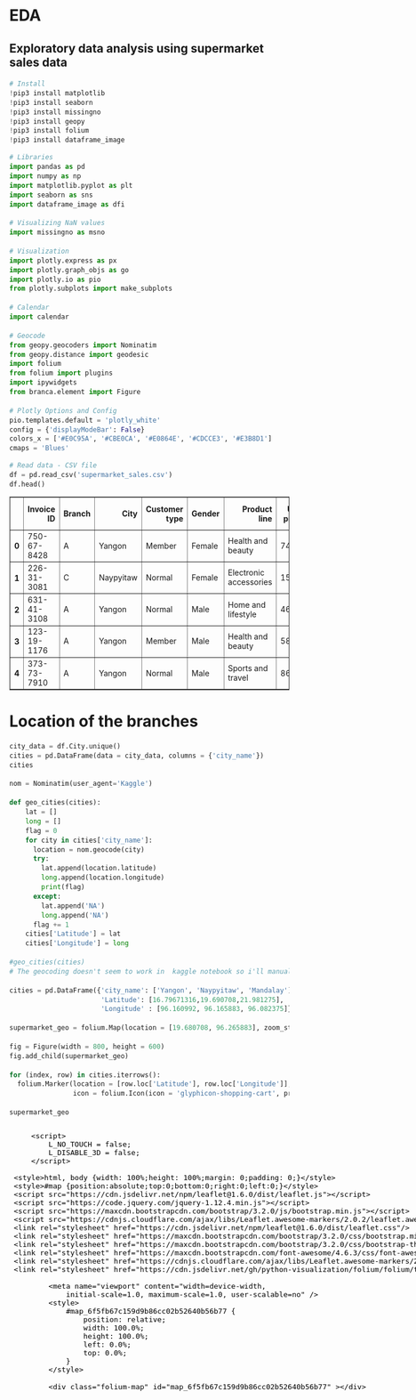 # EDA
## Exploratory data analysis using supermarket sales data


```python
# Install
!pip3 install matplotlib
!pip3 install seaborn
!pip3 install missingno
!pip3 install geopy
!pip3 install folium
!pip3 install dataframe_image
```


```python
# Libraries
import pandas as pd
import numpy as np
import matplotlib.pyplot as plt
import seaborn as sns
import dataframe_image as dfi

# Visualizing NaN values
import missingno as msno

# Visualization
import plotly.express as px
import plotly.graph_objs as go
import plotly.io as pio
from plotly.subplots import make_subplots

# Calendar
import calendar

# Geocode
from geopy.geocoders import Nominatim
from geopy.distance import geodesic
import folium
from folium import plugins
import ipywidgets
from branca.element import Figure

# Plotly Options and Config
pio.templates.default = 'plotly_white'
config = {'displayModeBar': False}
colors_x = ['#E0C95A', '#CBE0CA', '#E0864E', '#CDCCE3', '#E3B8D1']
cmaps = 'Blues'
```


```python
# Read data - CSV file
df = pd.read_csv('supermarket_sales.csv')
df.head()
```




<div>
<style scoped>
    .dataframe tbody tr th:only-of-type {
        vertical-align: middle;
    }

    .dataframe tbody tr th {
        vertical-align: top;
    }

    .dataframe thead th {
        text-align: right;
    }
</style>
<table border="1" class="dataframe">
  <thead>
    <tr style="text-align: right;">
      <th></th>
      <th>Invoice ID</th>
      <th>Branch</th>
      <th>City</th>
      <th>Customer type</th>
      <th>Gender</th>
      <th>Product line</th>
      <th>Unit price</th>
      <th>Quantity</th>
      <th>Tax 5%</th>
      <th>Total</th>
      <th>Date</th>
      <th>Time</th>
      <th>Payment</th>
      <th>cogs</th>
      <th>gross margin percentage</th>
      <th>gross income</th>
      <th>Rating</th>
    </tr>
  </thead>
  <tbody>
    <tr>
      <th>0</th>
      <td>750-67-8428</td>
      <td>A</td>
      <td>Yangon</td>
      <td>Member</td>
      <td>Female</td>
      <td>Health and beauty</td>
      <td>74.69</td>
      <td>7</td>
      <td>26.1415</td>
      <td>548.9715</td>
      <td>1/5/2019</td>
      <td>13:08</td>
      <td>Ewallet</td>
      <td>522.83</td>
      <td>4.761905</td>
      <td>26.1415</td>
      <td>9.1</td>
    </tr>
    <tr>
      <th>1</th>
      <td>226-31-3081</td>
      <td>C</td>
      <td>Naypyitaw</td>
      <td>Normal</td>
      <td>Female</td>
      <td>Electronic accessories</td>
      <td>15.28</td>
      <td>5</td>
      <td>3.8200</td>
      <td>80.2200</td>
      <td>3/8/2019</td>
      <td>10:29</td>
      <td>Cash</td>
      <td>76.40</td>
      <td>4.761905</td>
      <td>3.8200</td>
      <td>9.6</td>
    </tr>
    <tr>
      <th>2</th>
      <td>631-41-3108</td>
      <td>A</td>
      <td>Yangon</td>
      <td>Normal</td>
      <td>Male</td>
      <td>Home and lifestyle</td>
      <td>46.33</td>
      <td>7</td>
      <td>16.2155</td>
      <td>340.5255</td>
      <td>3/3/2019</td>
      <td>13:23</td>
      <td>Credit card</td>
      <td>324.31</td>
      <td>4.761905</td>
      <td>16.2155</td>
      <td>7.4</td>
    </tr>
    <tr>
      <th>3</th>
      <td>123-19-1176</td>
      <td>A</td>
      <td>Yangon</td>
      <td>Member</td>
      <td>Male</td>
      <td>Health and beauty</td>
      <td>58.22</td>
      <td>8</td>
      <td>23.2880</td>
      <td>489.0480</td>
      <td>1/27/2019</td>
      <td>20:33</td>
      <td>Ewallet</td>
      <td>465.76</td>
      <td>4.761905</td>
      <td>23.2880</td>
      <td>8.4</td>
    </tr>
    <tr>
      <th>4</th>
      <td>373-73-7910</td>
      <td>A</td>
      <td>Yangon</td>
      <td>Normal</td>
      <td>Male</td>
      <td>Sports and travel</td>
      <td>86.31</td>
      <td>7</td>
      <td>30.2085</td>
      <td>634.3785</td>
      <td>2/8/2019</td>
      <td>10:37</td>
      <td>Ewallet</td>
      <td>604.17</td>
      <td>4.761905</td>
      <td>30.2085</td>
      <td>5.3</td>
    </tr>
  </tbody>
</table>
</div>



# Location of the branches


```python
city_data = df.City.unique()
cities = pd.DataFrame(data = city_data, columns = {'city_name'})
cities

nom = Nominatim(user_agent='Kaggle')

def geo_cities(cities):
    lat = []
    long = []
    flag = 0
    for city in cities['city_name']:
      location = nom.geocode(city)
      try:
        lat.append(location.latitude)
        long.append(location.longitude)
        print(flag)
      except:
        lat.append('NA')
        long.append('NA')
      flag += 1
    cities['Latitude'] = lat
    cities['Longitude'] = long 
    
#geo_cities(cities)
# The geocoding doesn't seem to work in  kaggle notebook so i'll manually add  the output here.

cities = pd.DataFrame({'city_name': ['Yangon', 'Naypyitaw', 'Mandalay'],
                       'Latitude': [16.79671316,19.690708,21.981275],
                       'Longitude' : [96.160992, 96.165883, 96.082375]})

supermarket_geo = folium.Map(location = [19.680708,	96.265883], zoom_start = 7, tiles = 'CartoDB Positron', control_scale = True)

fig = Figure(width = 800, height = 600)
fig.add_child(supermarket_geo)

for (index, row) in cities.iterrows():
  folium.Marker(location = [row.loc['Latitude'], row.loc['Longitude']], popup = row.loc['city_name'],tooltip = 'click',
                icon = folium.Icon(icon = 'glyphicon-shopping-cart', prefix = 'glyphicon')).add_to(supermarket_geo)

supermarket_geo
```




<iframe srcdoc="&lt;!DOCTYPE html&gt;
&lt;head&gt;    
    &lt;meta http-equiv=&quot;content-type&quot; content=&quot;text/html; charset=UTF-8&quot; /&gt;

        &lt;script&gt;
            L_NO_TOUCH = false;
            L_DISABLE_3D = false;
        &lt;/script&gt;

    &lt;style&gt;html, body {width: 100%;height: 100%;margin: 0;padding: 0;}&lt;/style&gt;
    &lt;style&gt;#map {position:absolute;top:0;bottom:0;right:0;left:0;}&lt;/style&gt;
    &lt;script src=&quot;https://cdn.jsdelivr.net/npm/leaflet@1.6.0/dist/leaflet.js&quot;&gt;&lt;/script&gt;
    &lt;script src=&quot;https://code.jquery.com/jquery-1.12.4.min.js&quot;&gt;&lt;/script&gt;
    &lt;script src=&quot;https://maxcdn.bootstrapcdn.com/bootstrap/3.2.0/js/bootstrap.min.js&quot;&gt;&lt;/script&gt;
    &lt;script src=&quot;https://cdnjs.cloudflare.com/ajax/libs/Leaflet.awesome-markers/2.0.2/leaflet.awesome-markers.js&quot;&gt;&lt;/script&gt;
    &lt;link rel=&quot;stylesheet&quot; href=&quot;https://cdn.jsdelivr.net/npm/leaflet@1.6.0/dist/leaflet.css&quot;/&gt;
    &lt;link rel=&quot;stylesheet&quot; href=&quot;https://maxcdn.bootstrapcdn.com/bootstrap/3.2.0/css/bootstrap.min.css&quot;/&gt;
    &lt;link rel=&quot;stylesheet&quot; href=&quot;https://maxcdn.bootstrapcdn.com/bootstrap/3.2.0/css/bootstrap-theme.min.css&quot;/&gt;
    &lt;link rel=&quot;stylesheet&quot; href=&quot;https://maxcdn.bootstrapcdn.com/font-awesome/4.6.3/css/font-awesome.min.css&quot;/&gt;
    &lt;link rel=&quot;stylesheet&quot; href=&quot;https://cdnjs.cloudflare.com/ajax/libs/Leaflet.awesome-markers/2.0.2/leaflet.awesome-markers.css&quot;/&gt;
    &lt;link rel=&quot;stylesheet&quot; href=&quot;https://cdn.jsdelivr.net/gh/python-visualization/folium/folium/templates/leaflet.awesome.rotate.min.css&quot;/&gt;

            &lt;meta name=&quot;viewport&quot; content=&quot;width=device-width,
                initial-scale=1.0, maximum-scale=1.0, user-scalable=no&quot; /&gt;
            &lt;style&gt;
                #map_6f5fb67c159d9b86cc02b52640b56b77 {
                    position: relative;
                    width: 100.0%;
                    height: 100.0%;
                    left: 0.0%;
                    top: 0.0%;
                }
            &lt;/style&gt;

&lt;/head&gt;
&lt;body&gt;    

            &lt;div class=&quot;folium-map&quot; id=&quot;map_6f5fb67c159d9b86cc02b52640b56b77&quot; &gt;&lt;/div&gt;

&lt;/body&gt;
&lt;script&gt;    

            var map_6f5fb67c159d9b86cc02b52640b56b77 = L.map(
                &quot;map_6f5fb67c159d9b86cc02b52640b56b77&quot;,
                {
                    center: [19.680708, 96.265883],
                    crs: L.CRS.EPSG3857,
                    zoom: 7,
                    zoomControl: true,
                    preferCanvas: false,
                }
            );
            L.control.scale().addTo(map_6f5fb67c159d9b86cc02b52640b56b77);





            var tile_layer_df9885353059967aab59110bacfdd181 = L.tileLayer(
                &quot;https://cartodb-basemaps-{s}.global.ssl.fastly.net/light_all/{z}/{x}/{y}.png&quot;,
                {&quot;attribution&quot;: &quot;\u0026copy; \u003ca href=\&quot;http://www.openstreetmap.org/copyright\&quot;\u003eOpenStreetMap\u003c/a\u003e contributors \u0026copy; \u003ca href=\&quot;http://cartodb.com/attributions\&quot;\u003eCartoDB\u003c/a\u003e, CartoDB \u003ca href =\&quot;http://cartodb.com/attributions\&quot;\u003eattributions\u003c/a\u003e&quot;, &quot;detectRetina&quot;: false, &quot;maxNativeZoom&quot;: 18, &quot;maxZoom&quot;: 18, &quot;minZoom&quot;: 0, &quot;noWrap&quot;: false, &quot;opacity&quot;: 1, &quot;subdomains&quot;: &quot;abc&quot;, &quot;tms&quot;: false}
            ).addTo(map_6f5fb67c159d9b86cc02b52640b56b77);


            var marker_9ba7f5f979a3e4ef897967bd4f367c31 = L.marker(
                [16.79671316, 96.160992],
                {}
            ).addTo(map_6f5fb67c159d9b86cc02b52640b56b77);


            var icon_399233309cf394db02c70be2436f6a89 = L.AwesomeMarkers.icon(
                {&quot;extraClasses&quot;: &quot;fa-rotate-0&quot;, &quot;icon&quot;: &quot;glyphicon-shopping-cart&quot;, &quot;iconColor&quot;: &quot;white&quot;, &quot;markerColor&quot;: &quot;blue&quot;, &quot;prefix&quot;: &quot;glyphicon&quot;}
            );
            marker_9ba7f5f979a3e4ef897967bd4f367c31.setIcon(icon_399233309cf394db02c70be2436f6a89);


        var popup_ca5b346a2887321c84b158bf833791cc = L.popup({&quot;maxWidth&quot;: &quot;100%&quot;});


            var html_cd2ea83b55330ad76eb865b5336ab3af = $(`&lt;div id=&quot;html_cd2ea83b55330ad76eb865b5336ab3af&quot; style=&quot;width: 100.0%; height: 100.0%;&quot;&gt;Yangon&lt;/div&gt;`)[0];
            popup_ca5b346a2887321c84b158bf833791cc.setContent(html_cd2ea83b55330ad76eb865b5336ab3af);


        marker_9ba7f5f979a3e4ef897967bd4f367c31.bindPopup(popup_ca5b346a2887321c84b158bf833791cc)
        ;




            marker_9ba7f5f979a3e4ef897967bd4f367c31.bindTooltip(
                `&lt;div&gt;
                     click
                 &lt;/div&gt;`,
                {&quot;sticky&quot;: true}
            );


            var marker_b357bf19c24e4e971c639eae9bae3b49 = L.marker(
                [19.690708, 96.165883],
                {}
            ).addTo(map_6f5fb67c159d9b86cc02b52640b56b77);


            var icon_0724c8aa22eab990fca59e413b597246 = L.AwesomeMarkers.icon(
                {&quot;extraClasses&quot;: &quot;fa-rotate-0&quot;, &quot;icon&quot;: &quot;glyphicon-shopping-cart&quot;, &quot;iconColor&quot;: &quot;white&quot;, &quot;markerColor&quot;: &quot;blue&quot;, &quot;prefix&quot;: &quot;glyphicon&quot;}
            );
            marker_b357bf19c24e4e971c639eae9bae3b49.setIcon(icon_0724c8aa22eab990fca59e413b597246);


        var popup_906307b67fbadc5c7b8a9d9451192b99 = L.popup({&quot;maxWidth&quot;: &quot;100%&quot;});


            var html_9fcfa433e0f354545b2bc7defa07e562 = $(`&lt;div id=&quot;html_9fcfa433e0f354545b2bc7defa07e562&quot; style=&quot;width: 100.0%; height: 100.0%;&quot;&gt;Naypyitaw&lt;/div&gt;`)[0];
            popup_906307b67fbadc5c7b8a9d9451192b99.setContent(html_9fcfa433e0f354545b2bc7defa07e562);


        marker_b357bf19c24e4e971c639eae9bae3b49.bindPopup(popup_906307b67fbadc5c7b8a9d9451192b99)
        ;




            marker_b357bf19c24e4e971c639eae9bae3b49.bindTooltip(
                `&lt;div&gt;
                     click
                 &lt;/div&gt;`,
                {&quot;sticky&quot;: true}
            );


            var marker_700219e162551b75173b68f9d93da344 = L.marker(
                [21.981275, 96.082375],
                {}
            ).addTo(map_6f5fb67c159d9b86cc02b52640b56b77);


            var icon_5de5b1e37a56c6aefc35d793d55f6ef9 = L.AwesomeMarkers.icon(
                {&quot;extraClasses&quot;: &quot;fa-rotate-0&quot;, &quot;icon&quot;: &quot;glyphicon-shopping-cart&quot;, &quot;iconColor&quot;: &quot;white&quot;, &quot;markerColor&quot;: &quot;blue&quot;, &quot;prefix&quot;: &quot;glyphicon&quot;}
            );
            marker_700219e162551b75173b68f9d93da344.setIcon(icon_5de5b1e37a56c6aefc35d793d55f6ef9);


        var popup_beefc2c315b57dbc1c78b4d374dc392b = L.popup({&quot;maxWidth&quot;: &quot;100%&quot;});


            var html_e731e3d1e5eb05eb106f4fdef43852f3 = $(`&lt;div id=&quot;html_e731e3d1e5eb05eb106f4fdef43852f3&quot; style=&quot;width: 100.0%; height: 100.0%;&quot;&gt;Mandalay&lt;/div&gt;`)[0];
            popup_beefc2c315b57dbc1c78b4d374dc392b.setContent(html_e731e3d1e5eb05eb106f4fdef43852f3);


        marker_700219e162551b75173b68f9d93da344.bindPopup(popup_beefc2c315b57dbc1c78b4d374dc392b)
        ;




            marker_700219e162551b75173b68f9d93da344.bindTooltip(
                `&lt;div&gt;
                     click
                 &lt;/div&gt;`,
                {&quot;sticky&quot;: true}
            );

&lt;/script&gt;" width="800" height="600"style="border:none !important;" "allowfullscreen" "webkitallowfullscreen" "mozallowfullscreen"></iframe>



## Variable transformations
Change the date variable to date


```python
df['Date'] = pd.to_datetime(df['Date'])
df['weekday'] = df['Date'].dt.day_name()
```

## Set the Date as the index of the dataset


```python
df.set_index('Date', inplace=True)
df.head()
```




<div>
<style scoped>
    .dataframe tbody tr th:only-of-type {
        vertical-align: middle;
    }

    .dataframe tbody tr th {
        vertical-align: top;
    }

    .dataframe thead th {
        text-align: right;
    }
</style>
<table border="1" class="dataframe">
  <thead>
    <tr style="text-align: right;">
      <th></th>
      <th>Invoice ID</th>
      <th>Branch</th>
      <th>City</th>
      <th>Customer type</th>
      <th>Gender</th>
      <th>Product line</th>
      <th>Unit price</th>
      <th>Quantity</th>
      <th>Tax 5%</th>
      <th>Total</th>
      <th>Time</th>
      <th>Payment</th>
      <th>cogs</th>
      <th>gross margin percentage</th>
      <th>gross income</th>
      <th>Rating</th>
      <th>weekday</th>
    </tr>
    <tr>
      <th>Date</th>
      <th></th>
      <th></th>
      <th></th>
      <th></th>
      <th></th>
      <th></th>
      <th></th>
      <th></th>
      <th></th>
      <th></th>
      <th></th>
      <th></th>
      <th></th>
      <th></th>
      <th></th>
      <th></th>
      <th></th>
    </tr>
  </thead>
  <tbody>
    <tr>
      <th>2019-01-05</th>
      <td>750-67-8428</td>
      <td>A</td>
      <td>Yangon</td>
      <td>Member</td>
      <td>Female</td>
      <td>Health and beauty</td>
      <td>74.69</td>
      <td>7</td>
      <td>26.1415</td>
      <td>548.9715</td>
      <td>13:08</td>
      <td>Ewallet</td>
      <td>522.83</td>
      <td>4.761905</td>
      <td>26.1415</td>
      <td>9.1</td>
      <td>Saturday</td>
    </tr>
    <tr>
      <th>2019-03-08</th>
      <td>226-31-3081</td>
      <td>C</td>
      <td>Naypyitaw</td>
      <td>Normal</td>
      <td>Female</td>
      <td>Electronic accessories</td>
      <td>15.28</td>
      <td>5</td>
      <td>3.8200</td>
      <td>80.2200</td>
      <td>10:29</td>
      <td>Cash</td>
      <td>76.40</td>
      <td>4.761905</td>
      <td>3.8200</td>
      <td>9.6</td>
      <td>Friday</td>
    </tr>
    <tr>
      <th>2019-03-03</th>
      <td>631-41-3108</td>
      <td>A</td>
      <td>Yangon</td>
      <td>Normal</td>
      <td>Male</td>
      <td>Home and lifestyle</td>
      <td>46.33</td>
      <td>7</td>
      <td>16.2155</td>
      <td>340.5255</td>
      <td>13:23</td>
      <td>Credit card</td>
      <td>324.31</td>
      <td>4.761905</td>
      <td>16.2155</td>
      <td>7.4</td>
      <td>Sunday</td>
    </tr>
    <tr>
      <th>2019-01-27</th>
      <td>123-19-1176</td>
      <td>A</td>
      <td>Yangon</td>
      <td>Member</td>
      <td>Male</td>
      <td>Health and beauty</td>
      <td>58.22</td>
      <td>8</td>
      <td>23.2880</td>
      <td>489.0480</td>
      <td>20:33</td>
      <td>Ewallet</td>
      <td>465.76</td>
      <td>4.761905</td>
      <td>23.2880</td>
      <td>8.4</td>
      <td>Sunday</td>
    </tr>
    <tr>
      <th>2019-02-08</th>
      <td>373-73-7910</td>
      <td>A</td>
      <td>Yangon</td>
      <td>Normal</td>
      <td>Male</td>
      <td>Sports and travel</td>
      <td>86.31</td>
      <td>7</td>
      <td>30.2085</td>
      <td>634.3785</td>
      <td>10:37</td>
      <td>Ewallet</td>
      <td>604.17</td>
      <td>4.761905</td>
      <td>30.2085</td>
      <td>5.3</td>
      <td>Friday</td>
    </tr>
  </tbody>
</table>
</div>



# Univariate analysis

## Question 1
*What does the customer rating look like and is it skewed?*


```python
sns.histplot(df['Rating'], kde=True)
plt.axvline(x=np.mean(df['Rating']), c='red', ls='--', label='mean')
plt.axvline(x=np.percentile(df['Rating'],25),c='green', ls='--', label = '25th percentile:Q1')
plt.axvline(x=np.percentile(df['Rating'],75),c='orange', ls='--',label = '75th percentile:Q3' )
plt.legend()
plt.savefig("uni1.png") 
```


    
![png](output_11_0.png)
    


The rating distribution looks uniform and there seems to be no skewness on the left or right side of the distribution.

We can plot the mean and the percentiles to show this as well.

The red dotted lime is the mean and the green and orange lines indicate the 25th and 75th quartiles respectively.

The mean rating is ~7 across products.

## Question 2
*Is there any difference in aggregate sales across branches?*


```python
sns.countplot(x=df['Branch'])
df['Branch'].value_counts()
plt.savefig("uni2.png") 
```


    
![png](output_14_0.png)
    


There is not much difference in sales across the 3 branches of A, B and C. 
The sales in branch A is a bit higher than the rest of the branches.

## Question 3
*Which is the most pouplar payment method used by customers?*


```python
sns.countplot(x=df['Payment'])
plt.savefig("uni3.png")
```


    
![png](output_17_0.png)
    


The most popular payment method is E-wallet and not credit cards.
Cash payment is also popular

## Bi-variate analysis
Let us consider two (bi) variables together and look at the interaction/relationship between them. 

This is bi-variate analysis that can help to draw important conclusions about the data.
Let us consider gross income and try to answer the following questions:

## Question 4
*Does gross income affect the ratings that the customers provide?*


```python
sns.regplot(x=df['Rating'], y=df['gross income'])
plt.savefig("uni4.png")
```


    
![png](output_20_0.png)
    


*As you can see from the scatter plot and the trend line which is pretty flat that there is no relationship between gross income of a customer and his rating.*

## Question 5: 
*Which branch is the most profitable?*


```python
sns.boxplot(x=df['Branch'], y=df['gross income'])
plt.savefig("uni5.png")
```


    
![png](output_23_0.png)
    


*There is not much difference in gross income by branches at an average level. Branch C has a slightly higher income than A or B, As observed earlier, though branch A has slightly higher sales than the rest C is the most profitable branch in terms of gross income.*

## Question 6 
*What is the relationship between Gender and Gross income?*


```python
sns.boxplot(x=df['Gender'], y=df['gross income'])
plt.savefig("uni6.png")
```


    
![png](output_26_0.png)
    


*Gross income is similar for both male and female, though female customers spend a bit higher at the 75th percentile.*

## Question 7
*Is there any time trend in gross income?*


```python
df.groupby(df.index).mean()
sns.lineplot(x= df.groupby(df.index).mean().index, 
             y = df.groupby(df.index).mean()['gross income'])
plt.savefig("uni7.png")
```


    
![png](output_29_0.png)
    


*No particular time trend except for some days the gross income is pretty high and some days it is pretty low. Overall it remains at a certain average level.*

## Question 8
*Which product line generates most income?*


```python
cat=df[["Product line", "gross income"]].groupby(['Product line'], as_index=False).sum().sort_values(by='gross income', ascending=False)
plt.figure(figsize=(20,8))
sns.barplot(x='Product line', y='gross income', data=cat)
plt.savefig("uni8.png")
```


    
![png](output_32_0.png)
    


*Gross income is highest in sports and travel.*

# Correlation analysis
## Individual correlations


```python
round(np.corrcoef(df['gross income'], df['Rating'])[1][0],2)
```




    -0.04



## Pairwise correlations


```python
np.round(df.corr(),2)
```




<div>
<style scoped>
    .dataframe tbody tr th:only-of-type {
        vertical-align: middle;
    }

    .dataframe tbody tr th {
        vertical-align: top;
    }

    .dataframe thead th {
        text-align: right;
    }
</style>
<table border="1" class="dataframe">
  <thead>
    <tr style="text-align: right;">
      <th></th>
      <th>Unit price</th>
      <th>Quantity</th>
      <th>Tax 5%</th>
      <th>Total</th>
      <th>cogs</th>
      <th>gross margin percentage</th>
      <th>gross income</th>
      <th>Rating</th>
    </tr>
  </thead>
  <tbody>
    <tr>
      <th>Unit price</th>
      <td>1.00</td>
      <td>0.01</td>
      <td>0.63</td>
      <td>0.63</td>
      <td>0.63</td>
      <td>NaN</td>
      <td>0.63</td>
      <td>-0.01</td>
    </tr>
    <tr>
      <th>Quantity</th>
      <td>0.01</td>
      <td>1.00</td>
      <td>0.71</td>
      <td>0.71</td>
      <td>0.71</td>
      <td>NaN</td>
      <td>0.71</td>
      <td>-0.02</td>
    </tr>
    <tr>
      <th>Tax 5%</th>
      <td>0.63</td>
      <td>0.71</td>
      <td>1.00</td>
      <td>1.00</td>
      <td>1.00</td>
      <td>NaN</td>
      <td>1.00</td>
      <td>-0.04</td>
    </tr>
    <tr>
      <th>Total</th>
      <td>0.63</td>
      <td>0.71</td>
      <td>1.00</td>
      <td>1.00</td>
      <td>1.00</td>
      <td>NaN</td>
      <td>1.00</td>
      <td>-0.04</td>
    </tr>
    <tr>
      <th>cogs</th>
      <td>0.63</td>
      <td>0.71</td>
      <td>1.00</td>
      <td>1.00</td>
      <td>1.00</td>
      <td>NaN</td>
      <td>1.00</td>
      <td>-0.04</td>
    </tr>
    <tr>
      <th>gross margin percentage</th>
      <td>NaN</td>
      <td>NaN</td>
      <td>NaN</td>
      <td>NaN</td>
      <td>NaN</td>
      <td>NaN</td>
      <td>NaN</td>
      <td>NaN</td>
    </tr>
    <tr>
      <th>gross income</th>
      <td>0.63</td>
      <td>0.71</td>
      <td>1.00</td>
      <td>1.00</td>
      <td>1.00</td>
      <td>NaN</td>
      <td>1.00</td>
      <td>-0.04</td>
    </tr>
    <tr>
      <th>Rating</th>
      <td>-0.01</td>
      <td>-0.02</td>
      <td>-0.04</td>
      <td>-0.04</td>
      <td>-0.04</td>
      <td>NaN</td>
      <td>-0.04</td>
      <td>1.00</td>
    </tr>
  </tbody>
</table>
</div>



# Other analysis
## Question 10
*What is the spending patterns of females and males and in which category do they spend a lot?*


```python
plt.figure(figsize=(12, 6))
plt.title('Total Monthly transaction by Gender')
sns.countplot(x=df['Product line'], hue = df.Gender)
plt.savefig("uni10.png")
```


    
![png](output_39_0.png)
    


*Females spend on 'fashion accessories' the most and for males surprisingly it is 'Health and beauty'. Females also spend more on 'Sports and travel'.*

# Dummy method


```python
gender_dummies  = pd.get_dummies(df['Gender'])
gender_dummies.head()
```




<div>
<style scoped>
    .dataframe tbody tr th:only-of-type {
        vertical-align: middle;
    }

    .dataframe tbody tr th {
        vertical-align: top;
    }

    .dataframe thead th {
        text-align: right;
    }
</style>
<table border="1" class="dataframe">
  <thead>
    <tr style="text-align: right;">
      <th></th>
      <th>Female</th>
      <th>Male</th>
    </tr>
    <tr>
      <th>Date</th>
      <th></th>
      <th></th>
    </tr>
  </thead>
  <tbody>
    <tr>
      <th>2019-01-05</th>
      <td>1</td>
      <td>0</td>
    </tr>
    <tr>
      <th>2019-03-08</th>
      <td>1</td>
      <td>0</td>
    </tr>
    <tr>
      <th>2019-03-03</th>
      <td>0</td>
      <td>1</td>
    </tr>
    <tr>
      <th>2019-01-27</th>
      <td>0</td>
      <td>1</td>
    </tr>
    <tr>
      <th>2019-02-08</th>
      <td>0</td>
      <td>1</td>
    </tr>
  </tbody>
</table>
</div>



Join the Gender dummies with the original data


```python
df1 = pd.concat([df, gender_dummies], axis = 1)
df1.head()
```




<div>
<style scoped>
    .dataframe tbody tr th:only-of-type {
        vertical-align: middle;
    }

    .dataframe tbody tr th {
        vertical-align: top;
    }

    .dataframe thead th {
        text-align: right;
    }
</style>
<table border="1" class="dataframe">
  <thead>
    <tr style="text-align: right;">
      <th></th>
      <th>Invoice ID</th>
      <th>Branch</th>
      <th>City</th>
      <th>Customer type</th>
      <th>Gender</th>
      <th>Product line</th>
      <th>Unit price</th>
      <th>Quantity</th>
      <th>Tax 5%</th>
      <th>Total</th>
      <th>Time</th>
      <th>Payment</th>
      <th>cogs</th>
      <th>gross margin percentage</th>
      <th>gross income</th>
      <th>Rating</th>
      <th>weekday</th>
      <th>Female</th>
      <th>Male</th>
    </tr>
    <tr>
      <th>Date</th>
      <th></th>
      <th></th>
      <th></th>
      <th></th>
      <th></th>
      <th></th>
      <th></th>
      <th></th>
      <th></th>
      <th></th>
      <th></th>
      <th></th>
      <th></th>
      <th></th>
      <th></th>
      <th></th>
      <th></th>
      <th></th>
      <th></th>
    </tr>
  </thead>
  <tbody>
    <tr>
      <th>2019-01-05</th>
      <td>750-67-8428</td>
      <td>A</td>
      <td>Yangon</td>
      <td>Member</td>
      <td>Female</td>
      <td>Health and beauty</td>
      <td>74.69</td>
      <td>7</td>
      <td>26.1415</td>
      <td>548.9715</td>
      <td>13:08</td>
      <td>Ewallet</td>
      <td>522.83</td>
      <td>4.761905</td>
      <td>26.1415</td>
      <td>9.1</td>
      <td>Saturday</td>
      <td>1</td>
      <td>0</td>
    </tr>
    <tr>
      <th>2019-03-08</th>
      <td>226-31-3081</td>
      <td>C</td>
      <td>Naypyitaw</td>
      <td>Normal</td>
      <td>Female</td>
      <td>Electronic accessories</td>
      <td>15.28</td>
      <td>5</td>
      <td>3.8200</td>
      <td>80.2200</td>
      <td>10:29</td>
      <td>Cash</td>
      <td>76.40</td>
      <td>4.761905</td>
      <td>3.8200</td>
      <td>9.6</td>
      <td>Friday</td>
      <td>1</td>
      <td>0</td>
    </tr>
    <tr>
      <th>2019-03-03</th>
      <td>631-41-3108</td>
      <td>A</td>
      <td>Yangon</td>
      <td>Normal</td>
      <td>Male</td>
      <td>Home and lifestyle</td>
      <td>46.33</td>
      <td>7</td>
      <td>16.2155</td>
      <td>340.5255</td>
      <td>13:23</td>
      <td>Credit card</td>
      <td>324.31</td>
      <td>4.761905</td>
      <td>16.2155</td>
      <td>7.4</td>
      <td>Sunday</td>
      <td>0</td>
      <td>1</td>
    </tr>
    <tr>
      <th>2019-01-27</th>
      <td>123-19-1176</td>
      <td>A</td>
      <td>Yangon</td>
      <td>Member</td>
      <td>Male</td>
      <td>Health and beauty</td>
      <td>58.22</td>
      <td>8</td>
      <td>23.2880</td>
      <td>489.0480</td>
      <td>20:33</td>
      <td>Ewallet</td>
      <td>465.76</td>
      <td>4.761905</td>
      <td>23.2880</td>
      <td>8.4</td>
      <td>Sunday</td>
      <td>0</td>
      <td>1</td>
    </tr>
    <tr>
      <th>2019-02-08</th>
      <td>373-73-7910</td>
      <td>A</td>
      <td>Yangon</td>
      <td>Normal</td>
      <td>Male</td>
      <td>Sports and travel</td>
      <td>86.31</td>
      <td>7</td>
      <td>30.2085</td>
      <td>634.3785</td>
      <td>10:37</td>
      <td>Ewallet</td>
      <td>604.17</td>
      <td>4.761905</td>
      <td>30.2085</td>
      <td>5.3</td>
      <td>Friday</td>
      <td>0</td>
      <td>1</td>
    </tr>
  </tbody>
</table>
</div>



## Spending pattern of Female


```python
plt.figure(figsize = (12,6))
sns.barplot(x = 'Product line', y = 'Female', data = df1)
plt.title('Female')
plt.savefig("uni13.png")
```


    
![png](output_46_0.png)
    


## Spending pattern of Female


```python
plt.figure(figsize = (12,6))
sns.barplot(x = 'Product line', y = 'Male', data = df1)
plt.title('Male')
plt.savefig("uni13.png")
```


    
![png](output_48_0.png)
    


## Question 10
*How many products are bought by customers?*


```python
xdata = [1,2,3,4,5,6,7,8,9,10]
plt.figure(figsize = (12,6))
sns.histplot(df['Quantity'], kde=True)
plt.xticks(xdata)
plt.savefig("uni14.png")
```


    
![png](output_50_0.png)
    


## Question 11
*Which day of the week has maximum sales?*


```python
plt.figure(figsize=(8, 6))
plt.title('Daily Sales by Day of the Week')
sns.countplot(x=df['weekday'])
plt.savefig("uni15.png")
```


    
![png](output_52_0.png)
    


Sales is highest on Saturdays probably because it is the weekend. 

Tuesdays is a close second. Mondays is the lowest in sales.

## Question 12 
*Which hour of the day is the busiest?*


```python
df['Time'] = pd.to_datetime(df['Time'])
df['Hour'] = (df['Time']).dt.hour

df.groupby(['Hour']).size().plot(kind = "bar")
```




    <AxesSubplot:xlabel='Hour'>




    
![png](output_55_1.png)
    


## Question 13
*Which product line should the supermarket focus on?*

### Rating of products


```python
xdata = [0,1,2,3,4,5,6,7,8,9,10]
plt.figure(figsize = (12,6))
sns.barplot(y = df['Product line'], x = df['Rating'])
plt.xticks(xdata)
```




    ([<matplotlib.axis.XTick at 0x1c126df9bd0>,
      <matplotlib.axis.XTick at 0x1c126df9ba0>,
      <matplotlib.axis.XTick at 0x1c1260bea40>,
      <matplotlib.axis.XTick at 0x1c126df8d30>,
      <matplotlib.axis.XTick at 0x1c126106bf0>,
      <matplotlib.axis.XTick at 0x1c126e19a20>,
      <matplotlib.axis.XTick at 0x1c126e1ada0>,
      <matplotlib.axis.XTick at 0x1c126e1b4f0>,
      <matplotlib.axis.XTick at 0x1c126e1bc40>,
      <matplotlib.axis.XTick at 0x1c126e283d0>,
      <matplotlib.axis.XTick at 0x1c126e28b20>],
     [Text(0, 0, ''),
      Text(0, 0, ''),
      Text(0, 0, ''),
      Text(0, 0, ''),
      Text(0, 0, ''),
      Text(0, 0, ''),
      Text(0, 0, ''),
      Text(0, 0, ''),
      Text(0, 0, ''),
      Text(0, 0, ''),
      Text(0, 0, '')])




    
![png](output_57_1.png)
    


### Quantity purchased by product


```python
sns.boxenplot(y='Product line', x='Quantity', data=df )
```




    <AxesSubplot:xlabel='Quantity', ylabel='Product line'>




    
![png](output_59_1.png)
    


Though the rating for 'fashion accessories' and 'food and beverages' is high but quantity purchased is low. Hence, supply for these products need to be increased.

# Question 14
*Which city should be chosen for expansion and which products should it focus on?*


```python
plt.figure(figsize=(20,7))
sns.barplot(x=df['City'], y=df['gross income'], palette='Set1')
plt.xlabel('City name', fontsize='16')
plt.xticks(fontsize='16')
plt.ylabel('Gross income', fontsize='16')
plt.yticks(fontsize='16')
```




    (array([ 0. ,  2.5,  5. ,  7.5, 10. , 12.5, 15. , 17.5, 20. ]),
     [Text(0, 0, ''),
      Text(0, 0, ''),
      Text(0, 0, ''),
      Text(0, 0, ''),
      Text(0, 0, ''),
      Text(0, 0, ''),
      Text(0, 0, ''),
      Text(0, 0, ''),
      Text(0, 0, '')])




    
![png](output_62_1.png)
    


Naypyitaw is the most profitable city, hence the expansion plan should be based on this city.


```python
plt.figure(dpi=125)
sns.countplot(y='Product line', hue = "City", data = df) 
plt.xlabel('Count')
plt.show()
```


    
![png](output_64_0.png)
    


Fashion accessories and food and beverages are the most sold product in Naypyitaw and these products should be focused on for expansion along with electronic accessories.
